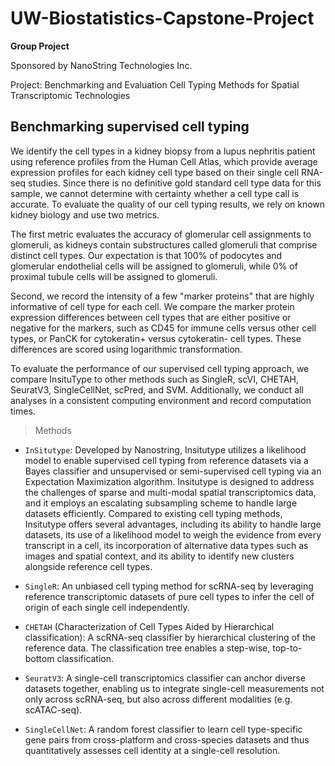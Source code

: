# UW-Biostatistics-Capstone-Project

**Group Project**

Sponsored by NanoString Technologies Inc. 

Project: Benchmarking and Evaluation Cell Typing Methods for Spatial Transcriptomic Technologies

## Benchmarking supervised cell typing 

We identify the cell types in a kidney biopsy from a lupus nephritis patient using reference profiles from the Human Cell Atlas, which provide average expression profiles for each kidney cell type based on their single cell RNA-seq studies. Since there is no definitive gold standard cell type data for this sample, we cannot determine with certainty whether a cell type call is accurate. To evaluate the quality of our cell typing results, we rely on known kidney biology and use two metrics. 

The first metric evaluates the accuracy of glomerular cell assignments to glomeruli, as kidneys contain substructures called glomeruli that comprise distinct cell types. Our expectation is that 100% of podocytes and glomerular endothelial cells will be assigned to glomeruli, while 0% of proximal tubule cells will be assigned to glomeruli. 

Second, we record the intensity of a few "marker proteins" that are highly informative of cell type for each cell. We compare the marker protein expression differences between cell types that are either positive or negative for the markers, such as CD45 for immune cells versus other cell types, or PanCK for cytokeratin+ versus cytokeratin- cell types. These differences are scored using logarithmic transformation.  

To evaluate the performance of our supervised cell typing approach, we compare InsituType to other methods such as SingleR, scVI, CHETAH, SeuratV3, SingleCellNet, scPred, and SVM. Additionally, we conduct all analyses in a consistent computing environment and record computation times.

> Methods

- `InSitutype`: Developed by Nanostring, Insitutype utilizes a likelihood model to enable supervised cell typing from reference datasets via a Bayes classifier and unsupervised or semi-supervised cell typing via an Expectation Maximization algorithm. Insitutype is designed to address the challenges of sparse and multi-modal spatial transcriptomics data, and it employs an escalating subsampling scheme to handle large datasets efficiently. Compared to existing cell typing methods, Insitutype offers several advantages, including its ability to handle large datasets, its use of a likelihood model to weigh the evidence from every transcript in a cell, its incorporation of alternative data types such as images and spatial context, and its ability to identify new clusters alongside reference cell types. 

- `SingleR`: An unbiased cell typing method for scRNA-seq by leveraging reference transcriptomic datasets of pure cell types to infer the cell of origin of each single cell independently. 

- `CHETAH` (Characterization of Cell Types Aided by Hierarchical classification): A scRNA-seq classifier by hierarchical clustering of the reference data. The classification tree enables a step-wise, top-to-bottom classification.  

- `SeuratV3`: A single-cell transcriptomics classifier can anchor diverse datasets together, enabling us to integrate single-cell measurements not only across scRNA-seq, but also across 	different modalities (e.g. scATAC-seq).  

- `SingleCellNet`: A random forest classifier to learn cell type-specific gene pairs from cross-platform and cross-species datasets and thus quantitatively assesses cell identity at a single-cell resolution. 


